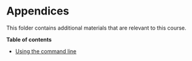 # Appendices

This folder contains additional materials that are relevant to this course.

**Table of contents**

* [Using the command line](commandline.md)
